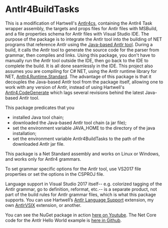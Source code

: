 # Antlr4BuildTasks

This is a modification of Hartwell's [Antlr4cs](https://github.com/tunnelvisionlabs/antlr4cs),
containing the Antlr4 Task wrapper assembly,
the targets and props files for Antlr files with MSBuild,
and a file properties schema for Antlr files with Visual Studio IDE.
The purpose of the package is to integrate the Antlr tool
into the building of NET programs that reference Antlr using the [Java-based
Antlr tool](https://www.antlr.org/download.html). During a build,
it calls the Antlr tool to generate the source code for the parser from grammar,
then compiles and links. Using this package, you don't have to manually
run the Antlr tool outside the IDE, then go back to the IDE to complete the build. It is
all done seamlessly in the IDE. This project also assumes you are compiling for C# NET,
using the Antlr runtime library for NET, [Antlr4.Runtime.Standard](https://www.nuget.org/packages/Antlr4.Runtime.Standard).
The advantage of this package is that it decouples the Java-based Antlr tool from the package
itself, allowing one to work
with any version of Antlr, instead of using Hartwell's 
[Antlr4.CodeGenerate](https://www.nuget.org/packages/Antlr4.CodeGenerator/)
which lags several revisions behind the latest Java-based Antlr tool.

This package predicates that you
* installed Java tool chain;
* downloaded the Java-based Antlr tool chain (a jar file);
* set the environment variable JAVA_HOME to the directory of the java installation;
* set the environment variable Antlr4BuildTasks to the path of the downloaded Antlr jar file.

This package is a Net Standard assembly and works on Linux or Windows, and works only for Antlr4 grammars.

To set grammar specific options for the Antlr tool, use VS2017 file properties or set the options in the CSPROJ file.

Language support in Visual Studio 2017 itself--
e.g. colorized tagging of the Antlr grammar, go to definition, reformat, etc.--
is a separate product, not part of the build rules for Antlr grammar files,
which is what this package supports. You can use Hartwell’s [Antlr Language Support](https://marketplace.visualstudio.com/items?itemName=SamHarwell.ANTLRLanguageSupport)
extension, my own [AntlrVSIX](https://marketplace.visualstudio.com/items?itemName=KenDomino.AntlrVSIX) extension, or another.

You can see the NuGet package in action [here on Youtube](https://www.youtube.com/watch?v=Flfequp_Dy4).
The Net Core code for the Antlr Hello World example is [here in Github](https://github.com/kaby76/AntlrHW).

